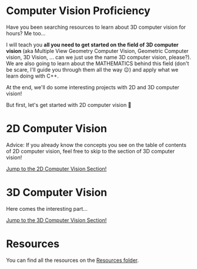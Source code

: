 # Computer Vision Proficiency

Have you been searching resources to learn about 3D computer vision for hours? Me too...

I will teach you **all you need to get started on the field of 3D computer vision** (aka Multiple View Geometry Computer Vision, Geometric Computer vision, 3D Vision, ... can we just use the name 3D computer vision, please?). We are also going to learn about the MATHEMATICS behind this field (don't be scare, I'll guide you through them all the way 😉) and apply what we learn doing with C++.

At the end, we'll do some interesting projects with 2D and 3D computer vision!

But first, let's get started with 2D computer vision 🎉

# 2D Computer Vision
Advice: If you already know the concepts you see on the table of contents of 2D computer vision, feel free to skip to the section of 3D computer vision!

[Jump to the 2D Computer Vision Section!](https://github.com/aaronespasa/computer-vision-proficiency/tree/main/2d-computer-vision)

<!-- ![Instance Segmentation 1](https://docs.openvino.ai/latest/_images/instance_segmentation.gif) -->

<!-- [Source: OpenVino.ai](https://docs.openvino.ai/latest/omz_demos_instance_segmentation_demo_python.html)-->

<!-- ![Image Segmentation 2](https://i.gifer.com/J82Y.gif) -->

# 3D Computer Vision
Here comes the interesting part...

[Jump to the 3D Computer Vision Section!](https://github.com/aaronespasa/computer-vision-proficiency/tree/main/3d-computer-vision)

<!-- ![3D Computer Vision GIF](https://i.gifer.com/GYxT.gif) -->

# Resources

You can find all the resources on the [Resources folder](https://github.com/aaronespasa/computer-vision-proficiency/tree/main/Resources).
